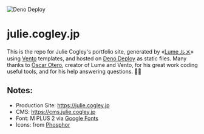 ![Deno Deploy](https://github.com/juliecogley/julie_portfolio/actions/workflows/deploy.yml/badge.svg)

# julie.cogley.jp

This is the repo for Julie Cogley's portfolio site, generated by «[Lume ルメ](https://lume.land/)» using [Vento](https://vento.js.org/) templates, and hosted on [Deno Deploy](https://deno.com/deploy) as static files. Many thanks to [Óscar Otero](https://oscarotero.com/), creator of Lume and Vento, for his great work coding useful tools, and for his help answering questions. 🙏🏻

## Notes:

- Production Site: https://julie.cogley.jp
- CMS: https://cms.julie.cogley.jp
- Font: M PLUS 2 via [Google Fonts](https://fonts.google.com/specimen/M+PLUS+2?preview.text=%E3%82%B3%E3%82%B0%E3%83%AC%E3%83%BC%E7%8F%A0%E9%87%8C)
- Icons: from [Phosphor](https://phosphoricons.com/)
